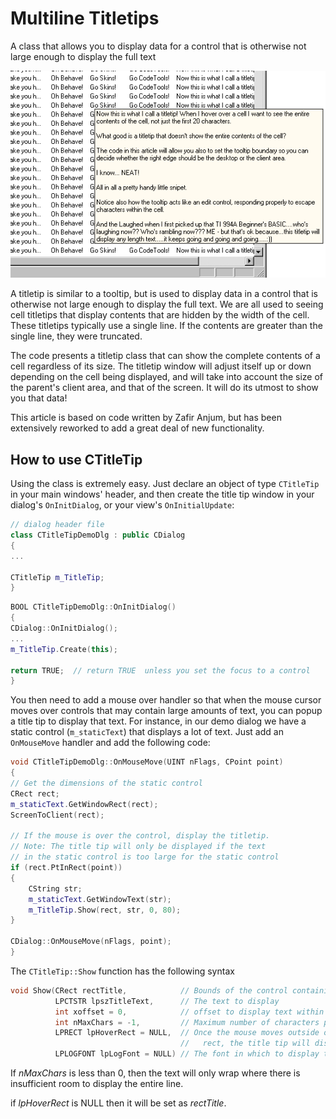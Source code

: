 # Multiline Titletips

A class that allows you to display data for a control that is otherwise not large enough to display the full text





![Sample Image - Multiline_Titletips.gif](https://raw.githubusercontent.com/ChrisMaunder/multiline_titletips/master/docs/assets/multiline_titletips.gif)

<!-- Article Starts -->

A titletip is similar to a tooltip, but is used to 
display data in a control that is otherwise not large enough to display the full 
text. We are all used to seeing cell titletips that display contents that are hidden by 
the width of the cell. These titletips typically use a single line. If the contents are
greater than the single line, they were truncated.  

The code presents a titletip class that can show the 
complete contents of a cell regardless of its size. The titletip window will 
adjust itself up or down depending on the cell being displayed, and will take 
into account the size of the parent's client area, and that of the screen. It will do its utmost to show you that data! 

This article is based on code written by Zafir 
Anjum, but has been extensively reworked to add a great deal of new 
functionality.

## How to use CTitleTip

Using the class is extremely easy. Just declare an object of type 
`CTitleTip` in your main windows' header, and then create the 
title tip window in your dialog's `OnInitDialog`, or your
view's `OnInitialUpdate`:

```cpp
// dialog header file
class CTitleTipDemoDlg : public CDialog
{
...

CTitleTip m_TitleTip;
}
```

```cpp
BOOL CTitleTipDemoDlg::OnInitDialog()
{
CDialog::OnInitDialog();
...
m_TitleTip.Create(this);

return TRUE;  // return TRUE  unless you set the focus to a control
}
```

You then need to add a mouse over handler so that when the mouse cursor
moves over controls that may contain large amounts of text, you can popup
a title tip to display that text. For instance, in our demo dialog we have
a static control (`m_staticText`) that displays a lot of text.
Just add an `OnMouseMove` handler and add the following code:

```cpp
void CTitleTipDemoDlg::OnMouseMove(UINT nFlags, CPoint point) 
{
// Get the dimensions of the static control
CRect rect;
m_staticText.GetWindowRect(rect);
ScreenToClient(rect);

// If the mouse is over the control, display the titletip. 
// Note: The title tip will only be displayed if the text
// in the static control is too large for the static control
if (rect.PtInRect(point))
{
    CString str;
    m_staticText.GetWindowText(str);
    m_TitleTip.Show(rect, str, 0, 80);
}

CDialog::OnMouseMove(nFlags, point);
}
```

The `CTitleTip::Show` function has the following syntax

```cpp
void Show(CRect rectTitle,            // Bounds of the control containing the text
          LPCTSTR lpszTitleText,      // The text to display
          int xoffset = 0,            // offset to display text within title tip
          int nMaxChars = -1,         // Maximum number of characters per line to display
          LPRECT lpHoverRect = NULL,  // Once the mouse moves outside of this
                                      //   rect, the title tip will disappear
          LPLOGFONT lpLogFont = NULL) // The font in which to display the text
```

If *nMaxChars*  is less than 0, then the text will only wrap where there is insufficient room
to display the entire line.

if *lpHoverRect*  is NULL then it will be set as *rectTitle*.
